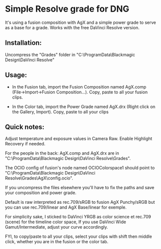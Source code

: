 # Simple Resolve grade for DNG 

It's using a fusion composition with AgX and a simple power grade to serve as a base for a grade.
Works with the free DaVinci Resolve version. 

## Installation:
Uncompress the "Grades" folder in "C:\ProgramData\Blackmagic Design\DaVinci Resolve\"

## Usage:

- In the Fusion tab, import the Fusion Composition named AgX.comp (File->Import->Fusion Composition...). Copy, paste to all your fusion clips.

- In the Color tab, import the Power Grade named AgX.drx (Right click on the Gallery, Import). Copy, paste to all your clips 

## Quick notes: 

Adjust temperature and exposure values in Camera Raw. Enable Highlight Recovery if needed.

For the people in the back: AgX.comp and AgX.drx are in "C:\ProgramData\Blackmagic Design\DaVinci Resolve\Grades".

The OCIO config of fusion's node named OCIOColorspace1 should point to "C:\ProgramData\Blackmagic Design\DaVinci Resolve\Grades\AgX\config.ocio".

If you uncompress the files elsewhere you'll have to fix the paths and save your composition and power grade.

Default is raw interpreted as rec.709/sRGB to fusion AgX Punchy/sRGB but you can use rec.709/linear and AgX Base/linear for exemple.

For simplicity sake, I sticked to DaVinci YRGB as color science et rec.709 (scene) for the timeline color space, If you use DaVinci Wide Gamut/Intermediate, adjust your curve accordingly.

FYI, to copy/paste to all your clips, select your clips with shift then middle click, whether you are in the fusion or the color tab.

